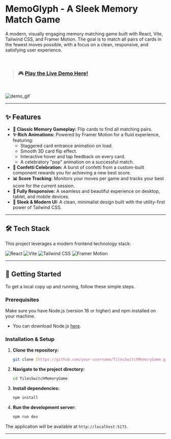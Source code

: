 # MemoGlyph - A Sleek Memory Match Game

A modern, visually engaging memory matching game built with React, Vite, Tailwind CSS, and Framer Motion. The goal is to match all pairs of cards in the fewest moves possible, with a focus on a clean, responsive, and satisfying user experience.

<br/>

> ### 🎮 [**Play the Live Demo Here!**](https://tubular-ganache-074e32.netlify.app/)

<br/>

![demo_gif](https://github.com/user-attachments/assets/ee9896c1-c244-46fd-a7e3-388b1f377dc3)

---

## ✨ Features

* **🧠 Classic Memory Gameplay:** Flip cards to find all matching pairs.
* **✨ Rich Animations:** Powered by Framer Motion for a fluid experience, featuring:
    * Staggered card entrance animation on load.
    * Smooth 3D card flip effect.
    * Interactive hover and tap feedback on every card.
    * A celebratory "pop" animation on a successful match.
* **🎉 Confetti Celebration:** A burst of confetti from a custom-built component rewards you for achieving a new best score.
* **📊 Score Tracking:** Monitors your moves per game and tracks your best score for the current session.
* **📱 Fully Responsive:** A seamless and beautiful experience on desktop, tablet, and mobile devices.
* **🎨 Sleek & Modern UI:** A clean, minimalist design built with the utility-first power of Tailwind CSS.

---

## 🛠️ Tech Stack

This project leverages a modern frontend technology stack:

![React](https://img.shields.io/badge/React-20232A?style=for-the-badge&logo=react&logoColor=61DAFB)
![Vite](https://img.shields.io/badge/Vite-646CFF?style=for-the-badge&logo=vite&logoColor=white)
![Tailwind CSS](https://img.shields.io/badge/Tailwind_CSS-06B6D4?style=for-the-badge&logo=tailwind-css&logoColor=white)
![Framer Motion](https://img.shields.io/badge/Framer_Motion-0055FF?style=for-the-badge&logo=framer&logoColor=white)

---

## 🚀 Getting Started

To get a local copy up and running, follow these simple steps.

### Prerequisites

Make sure you have Node.js (version 16 or higher) and npm installed on your machine.

* You can download Node.js [here](https://nodejs.org/).

### Installation & Setup

1.  **Clone the repository:**
    ```sh
    git clone [https://github.com/your-username/TilesSwitchMemoryGame.git](https://github.com/your-username/TilesSwitchMemoryGame.git)
    ```
2.  **Navigate to the project directory:**
    ```sh
    cd TilesSwitchMemoryGame
    ```
3.  **Install dependencies:**
    ```sh
    npm install
    ```
4.  **Run the development server:**
    ```sh
    npm run dev
    ```

The application will be available at `http://localhost:5173`.

---
